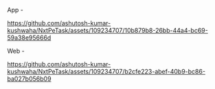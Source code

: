 App - 

https://github.com/ashutosh-kumar-kushwaha/NxtPeTask/assets/109234707/10b879b8-26bb-44a4-bc69-59a38e95666d



Web -

https://github.com/ashutosh-kumar-kushwaha/NxtPeTask/assets/109234707/b2cfe223-abef-40b9-bc86-ba027b056b09

